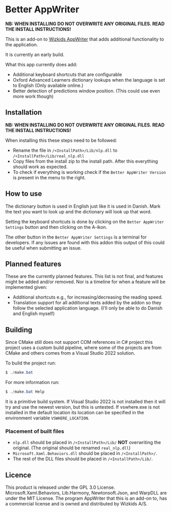 # Better AppWriter

**NB: WHEN INSTALLING DO NOT OVERWRITE ANY ORIGINAL FILES. READ THE INSTALL INSTRUCTIONS!**

This is an add-on to [Wizkids AppWriter](https://www.wizkids.dk/downloads/) that adds additional functionality to the application.

It is currently an early build.

What this app currently does add:

- Additional keyboard shortcuts that are configurable
- Oxford Advanced Learners dictionary lookups when the language is set to English (Only available online.)
- Better detection of predictions window position. (This could use even more work though)

## Installation

**NB: WHEN INSTALLING DO NOT OVERWRITE ANY ORIGINAL FILES. READ THE INSTALL INSTRUCTIONS!**

When installing this these steps need to be followed:

- Rename the file in `/<InstallPath>/Lib/nlp.dll` to `/<InstallPath>/Lib/real_nlp.dll`
- Copy files from the install zip to the install path. After this everything should work as expected.
- To check if everything is working check if the `Better AppWriter Version` is present in the menu to the right.

## How to use

The dictionary button is used in English just like it is used in Danish. Mark the text you want to look up and the dictionary will look up that word.

Setting the keyboard shortcuts is done by clicking on the `Better AppWriter Settings` button and then clicking on the A-ikon.

The other button in the `Better AppWriter Settings` is a terminal for developers. If any issues are found with this addon this output of this could be useful when submitting an issue.

## Planned features

These are the currently planned features. This list is not final, and features might be added and/or removed. Nor is a timeline for when a feature will be implemented given:

- Additional shortcuts e.g., for increasing/decreasing the reading speed.
- Translation support for all additional texts added by the addon so they follow the selected application language. (I'll only be able to do Danish and English myself)

## Building

Since CMake still does not support COM references in C# project this project uses a custom build pipeline, where some of the projects are from CMake and others comes from a Visual Studio 2022 solution.

To build the project run:

```powerShell
$ ./make.bat
```

For more information run:

```powerShell
$ ./make.bat Help
```

It is a primitive build system. If Visual Studio 2022 is not installed then it will try and use the newest version, but this is untested. If vswhere.exe is not installed in the default location its location can be specified in the environment variable `VSWHERE_LOCATION`.

### Placement of built files

- `nlp.dll` should be placed in `/<InstallPath>/Lib/` **NOT** overwriting the original. (The original should be renamed `real_nlp.dll`)
- `Microsoft.Xaml.Behaviors.dll` should be placed in `/<InstallPath>/`.
- The rest of the DLL files should be placed in `/<InstallPath>/Lib/`.

## Licence

This product is released under the GPL 3.0 License. Microsoft.Xaml.Behaviors, Lib.Harmony, Newtonsoft.Json, and WarpDLL are under the MIT License. The program AppWriter that this is an add-on to, has a commercial license and is owned and distributed by Wizkids A/S.
